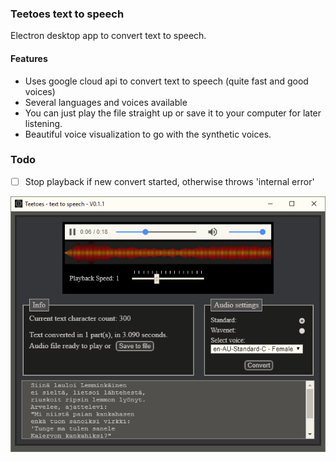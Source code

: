 ### Teetoes text to speech  

Electron desktop app to convert text to speech.

#### Features
* Uses google cloud api to convert text to speech (quite fast and good voices)
* Several languages and voices available
* You can just play the file straight up or save it to your computer for later listening.
* Beautiful voice visualization to go with the synthetic voices.

### Todo
- [ ] Stop playback if new convert started, otherwise throws 'internal error'

![2018-11-06_2204.png](src/assets/2018-11-06_2204.png)

<!--
The current API usage limits for the Text-to-Speech API are as follows (and are subject to change):

Requests per minute:	300
Characters per minute:	150,000

Pricing Table (monthly)
Standard (non-WaveNet) voices	0 to 4 million characters free, then $4.00 USD / 1 million characters
WaveNet voices	0 to 1 million characters	free, then $16.00 USD / 1 million characters
30+ voices in 14 languages 
-->
